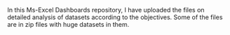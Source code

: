 In this Ms-Excel Dashboards repository, I have uploaded the files on detailed analysis of datasets according to the objectives.
Some of the files are in zip files with huge datasets in them.
